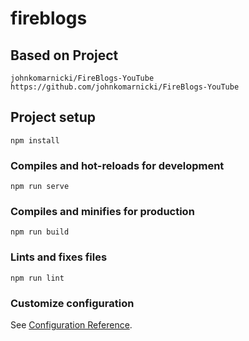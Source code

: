 # fireblogs

## Based on Project
```
johnkomarnicki/FireBlogs-YouTube
https://github.com/johnkomarnicki/FireBlogs-YouTube
```

## Project setup
```
npm install
```

### Compiles and hot-reloads for development
```
npm run serve
```

### Compiles and minifies for production
```
npm run build
```

### Lints and fixes files
```
npm run lint
```

### Customize configuration
See [Configuration Reference](https://cli.vuejs.org/config/).
